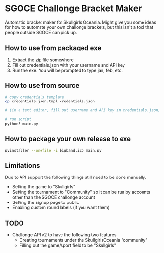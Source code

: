 # SGOCE Challonge Bracket Maker

Automatic bracket maker for Skullgirls Oceania. Might give you some ideas for
how to automate your own challonge brackets, but this isn't a tool that people
outside SGOCE can pick up.

## How to use from packaged exe

1. Extract the zip file somewhere
2. Fill out credentials.json with your username and API key
3. Run the exe. You will be prompted to type jan, feb, etc.

## How to use from source

```bash
# copy credentials template
cp credentials.json.tmpl credentials.json

# (in a text editor, fill out username and API key in credentials.json)

# run script
python3 main.py
```

## How to package your own release to exe

```bash
pyinstaller --onefile -i bigband.ico main.py
```

## Limitations

Due to API support the following things still need to be done manually:

* Setting the game to "Skullgirls"
* Setting the tournament to "Community" so it can be run by accounts other than the SGOCE challonge account
* Setting the signup page to public
* Enabling custom round labels (if you want them)

## TODO

* Challonge API v2 to have the following two features
    * Creating tournaments under the SkullgirlsOceania "community" 
    * Filling out the game/sport field to be "Skullgirls"
